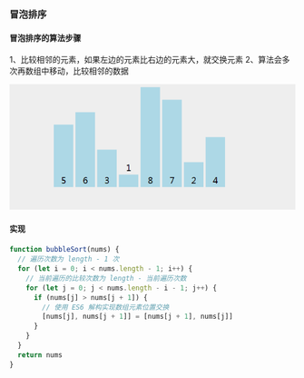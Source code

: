 ### 冒泡排序


#### 冒泡排序的算法步骤

1、比较相邻的元素，如果左边的元素比右边的元素大，就交换元素
2、算法会多次再数组中移动，比较相邻的数据


![](../images/bubbleSort.gif?raw=true)

#### 实现

```js
function bubbleSort(nums) {
  // 遍历次数为 length - 1 次
  for (let i = 0; i < nums.length - 1; i++) {
    // 当前遍历的比较次数为 length - 当前遍历次数
    for (let j = 0; j < nums.length - i - 1; j++) {
      if (nums[j] > nums[j + 1]) {
        // 使用 ES6 解构实现数组元素位置交换
        [nums[j], nums[j + 1]] = [nums[j + 1], nums[j]]
      }
    }
  }
  return nums
}
```

